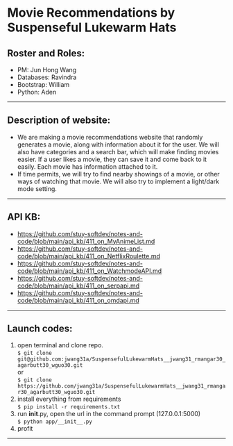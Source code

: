 # Movie Recommendations by Suspenseful Lukewarm Hats

## Roster and Roles: 
 * PM: Jun Hong Wang  
 * Databases: Ravindra
 * Bootstrap: William
 * Python: Aden
---
## Description of website:
- We are making a movie recommendations website that randomly generates a movie, along with information about it for the user. We will also have categories and a search bar, which will make finding movies easier. If a user likes a movie, they can save it and come back to it easily. Each movie has information attached to it. 
- If time permits, we will try to find nearby showings of a movie, or other ways of watching that movie. We will also try to implement a light/dark mode setting. 
---
## API KB:
- https://github.com/stuy-softdev/notes-and-code/blob/main/api_kb/411_on_MyAnimeList.md
- https://github.com/stuy-softdev/notes-and-code/blob/main/api_kb/411_on_NetflixRoulette.md
- https://github.com/stuy-softdev/notes-and-code/blob/main/api_kb/411_on_WatchmodeAPI.md
- https://github.com/stuy-softdev/notes-and-code/blob/main/api_kb/411_on_serpapi.md
- https://github.com/stuy-softdev/notes-and-code/blob/main/api_kb/411_on_omdapi.md
---
## Launch codes:
1) open terminal and clone repo.  
```$ git clone git@github.com:jwang31a/SuspensefulLukewarmHats__jwang31_rmangar30_agarbutt30_wguo30.git```  
or  
```$ git clone https://github.com/jwang31a/SuspensefulLukewarmHats__jwang31_rmangar30_agarbutt30_wguo30.git```
2) install everything from requirements  
```$ pip install -r requirements.txt```
3) run __init__.py, open the url in the command prompt (127.0.0.1:5000)  
```$ python app/__init__.py```
4) profit
---
